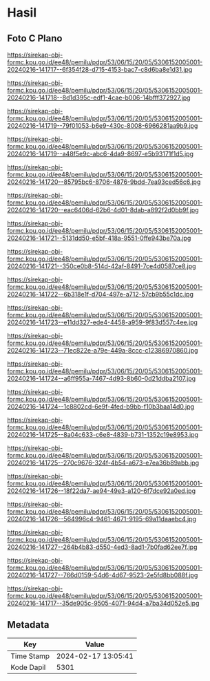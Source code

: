 # Hasil

## Foto C Plano

https://sirekap-obj-formc.kpu.go.id/ee48/pemilu/pdpr/53/06/15/20/05/5306152005001-20240216-141717--6f354f28-d715-4153-bac7-c8d6ba8e1d31.jpg

https://sirekap-obj-formc.kpu.go.id/ee48/pemilu/pdpr/53/06/15/20/05/5306152005001-20240216-141718--8d1d395c-edf1-4cae-b006-14bfff372927.jpg

https://sirekap-obj-formc.kpu.go.id/ee48/pemilu/pdpr/53/06/15/20/05/5306152005001-20240216-141719--79f01053-b6e9-430c-8008-6966281aa9b9.jpg

https://sirekap-obj-formc.kpu.go.id/ee48/pemilu/pdpr/53/06/15/20/05/5306152005001-20240216-141719--a48f5e9c-abc6-4da9-8697-e5b93171f1d5.jpg

https://sirekap-obj-formc.kpu.go.id/ee48/pemilu/pdpr/53/06/15/20/05/5306152005001-20240216-141720--85795bc6-8706-4876-9bdd-7ea93ced56c6.jpg

https://sirekap-obj-formc.kpu.go.id/ee48/pemilu/pdpr/53/06/15/20/05/5306152005001-20240216-141720--eac6406d-62b6-4d01-8dab-a892f2d0bb9f.jpg

https://sirekap-obj-formc.kpu.go.id/ee48/pemilu/pdpr/53/06/15/20/05/5306152005001-20240216-141721--5131dd50-e5bf-418a-9551-0ffe943be70a.jpg

https://sirekap-obj-formc.kpu.go.id/ee48/pemilu/pdpr/53/06/15/20/05/5306152005001-20240216-141721--350ce0b8-514d-42af-8491-7ce4d0587ce8.jpg

https://sirekap-obj-formc.kpu.go.id/ee48/pemilu/pdpr/53/06/15/20/05/5306152005001-20240216-141722--6b318e1f-d704-497e-a712-57cb9b55c1dc.jpg

https://sirekap-obj-formc.kpu.go.id/ee48/pemilu/pdpr/53/06/15/20/05/5306152005001-20240216-141723--e11dd327-ede4-4458-a959-9f83d557c4ee.jpg

https://sirekap-obj-formc.kpu.go.id/ee48/pemilu/pdpr/53/06/15/20/05/5306152005001-20240216-141723--71ec822e-a79e-449a-8ccc-c12386970860.jpg

https://sirekap-obj-formc.kpu.go.id/ee48/pemilu/pdpr/53/06/15/20/05/5306152005001-20240216-141724--a6ff955a-7467-4d93-8b60-0d21ddba2107.jpg

https://sirekap-obj-formc.kpu.go.id/ee48/pemilu/pdpr/53/06/15/20/05/5306152005001-20240216-141724--1c8802cd-6e9f-4fed-b9bb-f10b3baa14d0.jpg

https://sirekap-obj-formc.kpu.go.id/ee48/pemilu/pdpr/53/06/15/20/05/5306152005001-20240216-141725--8a04c633-c6e8-4839-b731-1352c19e8953.jpg

https://sirekap-obj-formc.kpu.go.id/ee48/pemilu/pdpr/53/06/15/20/05/5306152005001-20240216-141725--270c9676-324f-4b54-a673-e7ea36b89abb.jpg

https://sirekap-obj-formc.kpu.go.id/ee48/pemilu/pdpr/53/06/15/20/05/5306152005001-20240216-141726--18f22da7-ae94-49e3-a120-6f7dce92a0ed.jpg

https://sirekap-obj-formc.kpu.go.id/ee48/pemilu/pdpr/53/06/15/20/05/5306152005001-20240216-141726--564996c4-9461-4671-9195-69a11daaebc4.jpg

https://sirekap-obj-formc.kpu.go.id/ee48/pemilu/pdpr/53/06/15/20/05/5306152005001-20240216-141727--264b4b83-d550-4ed3-8ad1-7b0fad62ee7f.jpg

https://sirekap-obj-formc.kpu.go.id/ee48/pemilu/pdpr/53/06/15/20/05/5306152005001-20240216-141727--766d0159-54d6-4d67-9523-2e5fd8bb088f.jpg

https://sirekap-obj-formc.kpu.go.id/ee48/pemilu/pdpr/53/06/15/20/05/5306152005001-20240216-141717--35de905c-9505-4071-94d4-a7ba34d052e5.jpg


## Metadata

| Key        | Value               |
| ---------- | ------------------- |
| Time Stamp | 2024-02-17 13:05:41 |
| Kode Dapil | 5301                |



